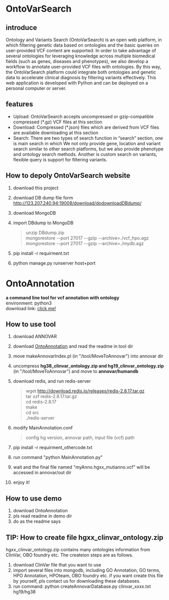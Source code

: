 # OntoVarSearch
## introduce
Ontology and Variants Search (OntoVarSearch) is an open web platform, in which filtering genetic data based on ontologies and
 the basic queries on user-provided VCF content are supported. In order to take advantage of several ontologies for leveraging
  knowledge across multiple biomedical fields (such as genes, diseases and phenotypes), we also develop a workflow to annotate
   user-provided VCF files with ontologies. By this way, the OntoVarSearch platform could integrate both ontologies and genetic
    data to accelerate clinical diagnosis by filtering variants effectively. This web application is developed with Python and
     can be deployed on a personal computer or server.
## features
+ Upload: OntoVarSearch accepts uncompressed or gzip-compatible compressed (*.gz) VCF files at this section
+ Download: Compressed (*.json) files which are derived from VCF files are available downloading at this section
+ Search: There are two types of search function in “search” section, one is main search in which We not only provide gene, 
location and variant search similar to other search platforms, but we also provide phenotype and ontology search methods. 
Another is custom search on variants, flexible query is support for filtering variants.
## How to depoly OntoVarSearch website
1. download this project  
2. download DB dump file form http://123.207.240.94:19008/download/dodownloadDBdump/   
3. download MongoDB  
4. import DBdump to MongoDB  
    >unzip DBdump.zip    
mongorestore --port 27017  --gzip --archive=./vcf_hpo.agz    
mongorestore --port 27017  --gzip --archive=./mydb.agz   

5. pip install -r requirment.txt
6. python manage.py runserver host+port

# OntoAnnotation
**a command line tool for vcf annotation with ontology**   
environment: python3  
download link: [click me!](http://123.207.240.94:19008/download/dodownloadOntoAnnotation/)  

## How to use tool
1. download ANNOVAR
2. download [OntoAnnotation](http://123.207.240.94:19008/download/dodownloadOntoAnnotation/)  and read the readme in tool dir
3. move makeAnnovarIndex.pl (in "/tool/MoveToAnnovar") into annovar dir
4. uncompress **hg38_clinvar_ontology.zip and hg19_clinvar_ontology.zip** (in "/tool/MoveToAnnovar") and move to **annovar/humandb**
5. download redis, and run redis-server
    >wget http://download.redis.io/releases/redis-2.8.17.tar.gz    
 tar xzf redis-2.8.17.tar.gz  
 cd redis-2.8.17  
 make  
 cd src  
 ./redis-server   

6. modify MainAnnotation.conf 
    > config hg version, annovar path, input file (vcf) path
7. pip install -r requirment_othercode.txt
8. run command "python MainAnnotation.py"
9. wait and the final file named "myAnno.hgxx_mutianno.vcf" will be accessed in annovar/out dir
10. enjoy it!   

## How to use demo
1. download OntoAnnotation
2. pls read readme in demo dir
3. do as the readme says

## TIP: How to create file hgxx_clinvar_ontology.zip
hgxx_clinvar_ontology.zip contains many ontologies information from ClinVar, OBO foundry etc. 
The createion steps are as follows.
1. download ClinVar file that you want to use
2. import several files into mongodb, including GO Annotation, GO terms, HPO Annotation, HPOteam, OBO foundry etc. 
if you want create this file by yourself, pls contact us for downloading these databases.
3. run command: python createAnnovarDatabase.py clinvar_xxxx.txt hg19/hg38
